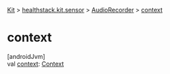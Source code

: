 
[Kit](../../../kit.html) > [healthstack.kit.sensor](../index.html) > [AudioRecorder](index.html) > [context](context.html)



# context



[androidJvm]\
val [context](context.html): [Context](https://developer.android.com/reference/kotlin/android/content/Context.html)




